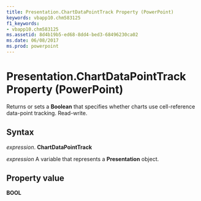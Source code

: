 ```yaml
---
title: Presentation.ChartDataPointTrack Property (PowerPoint)
keywords: vbapp10.chm583125
f1_keywords:
- vbapp10.chm583125
ms.assetid: 8d4b19b5-ed68-8dd4-bed3-68496230ca02
ms.date: 06/08/2017
ms.prod: powerpoint
---
```



# Presentation.ChartDataPointTrack Property (PowerPoint)

Returns or sets a **Boolean** that specifies whether charts use cell-reference data-point tracking. Read-write.


## Syntax

 _expression_. **ChartDataPointTrack**

 _expression_ A variable that represents a **Presentation** object.


## Property value

 **BOOL**


